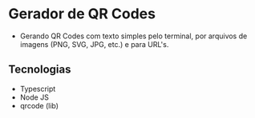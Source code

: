 # Gerador de QR Codes

- Gerando QR Codes com texto simples pelo terminal, por arquivos de imagens (PNG, SVG, JPG, etc.) e para URL's.

## Tecnologias

- Typescript
- Node JS
- qrcode (lib)